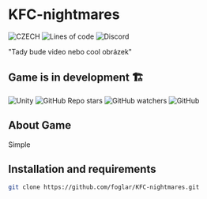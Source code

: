 # KFC-nightmares

![CZECH](https://img.shields.io/badge/MADE%20IN-CZECH-red?style=for-the-badge)
![Lines of code](https://img.shields.io/tokei/lines/github/foglar/KFC-nightmares?color=green&style=for-the-badge)
![Discord](https://img.shields.io/discord/864534986602446878?style=for-the-badge&logo=discord&color=2529a8)

"Tady bude video nebo cool obrázek"

## Game is in development 🏗️

![Unity](https://img.shields.io/badge/MADE%20WITH-UNITY-green?style=flat&logo=unity)
![GitHub Repo stars](https://img.shields.io/github/stars/foglar/sussy-game?style=flat-square)
![GitHub watchers](https://img.shields.io/github/watchers/foglar/sussy-game?style=flat-square)
![GitHub](https://img.shields.io/github/license/foglar/sussy-game)

## About Game

Simple

## Installation and requirements

```bash
git clone https://github.com/foglar/KFC-nightmares.git
```
